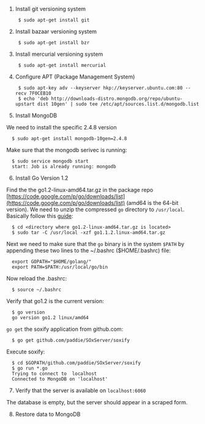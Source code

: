 1. Install git versioning system


        $ sudo apt-get install git

2. Install bazaar versioning system


        $ sudo apt-get install bzr

3. Install mercurial versioning system


        $ sudo apt-get install mercurial

4. Configure APT (Package Management System)


        $ sudo apt-key adv --keyserver hkp://keyserver.ubuntu.com:80 --recv 7F0CEB10
        $ echo 'deb http://downloads-distro.mongodb.org/repo/ubuntu-upstart dist 10gen' | sudo tee /etc/apt/sources.list.d/mongodb.list

5. Install MongoDB

  We need to install the specific 2.4.8 version

      $ sudo apt-get install mongodb-10gen=2.4.8

  Make sure that the mongodb serivec is running:

      $ sudo service mongodb start
      start: Job is already running: mongodb

6. Install Go Version 1.2

  Find the the go1.2-linux-amd64.tar.gz in the package repo [https://code.google.com/p/go/downloads/list](https://code.google.com/p/go/downloads/list) (amd64 is the 64-bit version). We need to unzip the compressed `go` directory to `/usr/local`. Basically follow this [guide](http://www.giantflyingsaucer.com/blog/?p=4649):

      $ cd <directory where go1.2-linux-amd64.tar.gz is located>
      $ sudo tar -C /usr/local -xzf go1.1.2.linux-amd64.tar.gz

  Next we need to make sure that the `go` binary is in the system `$PATH` by appending these two lines to the  ~/.bashrc ($HOME/.bashrc) file:

      export GOPATH="$HOME/golang/"
      export PATH=$PATH:/usr/local/go/bin

  Now reload the .bashrc:

      $ source ~/.bashrc

  Verify that go1.2 is the current version:

      $ go version
      go version go1.2 linux/amd64

  `go get` the soxify application from github.com:

      $ go get github.com/paddie/SOxServer/soxify

  Execute soxify:

      $ cd $GOPATH/github.com/paddie/SOxServer/soxify
      $ go run *.go
      Trying to connect to  localhost
      Connected to MongoDB on 'localhost'

7. Verify that the server is available on `localhost:6060`

  The database is empty, but the server should appear in a scraped form.

8. Restore data to MongoDB
